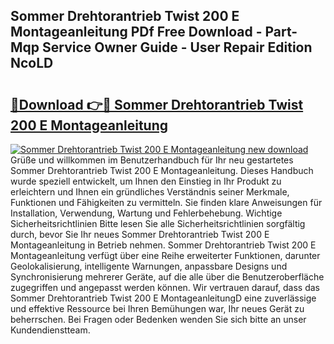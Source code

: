 ## Sommer Drehtorantrieb Twist 200 E Montageanleitung PDf Free Download - Part-Mqp Service Owner Guide - User Repair Edition NcoLD

# <h2><a href="http://df6iby.blite.top/?on=Sommer+Drehtorantrieb+Twist+200+E+Montageanleitung">🔗Download 👉🔴 Sommer Drehtorantrieb Twist 200 E Montageanleitung</a></h2>

[![Sommer Drehtorantrieb Twist 200 E Montageanleitung new download](https://i.imgur.com/lujVjoI.png)](http://df6iby.blite.top/?on=Sommer+Drehtorantrieb+Twist+200+E+Montageanleitung)
Grüße und willkommen im Benutzerhandbuch für Ihr neu gestartetes Sommer Drehtorantrieb Twist 200 E Montageanleitung. Dieses Handbuch wurde speziell entwickelt, um Ihnen den Einstieg in Ihr Produkt zu erleichtern und Ihnen ein gründliches Verständnis seiner Merkmale, Funktionen und Fähigkeiten zu vermitteln. Sie finden klare Anweisungen für Installation, Verwendung, Wartung und Fehlerbehebung. Wichtige Sicherheitsrichtlinien Bitte lesen Sie alle Sicherheitsrichtlinien sorgfältig durch, bevor Sie Ihr neues Sommer Drehtorantrieb Twist 200 E Montageanleitung in Betrieb nehmen. Sommer Drehtorantrieb Twist 200 E Montageanleitung verfügt über eine Reihe erweiterter Funktionen, darunter Geolokalisierung, intelligente Warnungen, anpassbare Designs und Synchronisierung mehrerer Geräte, auf die alle über die Benutzeroberfläche zugegriffen und angepasst werden können. Wir vertrauen darauf, dass das Sommer Drehtorantrieb Twist 200 E MontageanleitungD eine zuverlässige und effektive Ressource bei Ihren Bemühungen war, Ihr neues Gerät zu beherrschen. Bei Fragen oder Bedenken wenden Sie sich bitte an unser Kundendienstteam.
